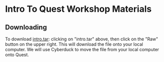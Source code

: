 # Intro To Quest Workshop Materials

## Downloading  
To download [intro.tar](https://github.com/nuitrcs/intro_quest_workshop/raw/master/intro.tar): clicking on "intro.tar" above, then click on the "Raw" button on the upper right.  This will download the file onto your local computer.  We will use Cyberduck to move the file from your local computer onto Quest.
